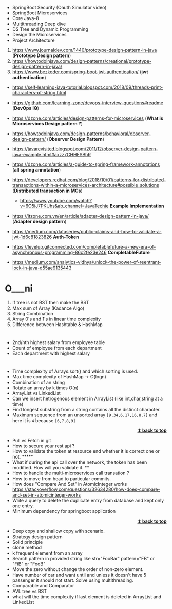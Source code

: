 - SpringBoot Security (Oauth Simulator video)
- SpringBoot Microservices
- Core Java-8
- Multithreading Deep dive
- DS Tree and Dynamic Programming
- Design the Microservices
- Project Architecture


1. https://www.journaldev.com/1440/prototype-design-pattern-in-java (**Prototype Design pattern**)
2. https://howtodoinjava.com/design-patterns/creational/prototype-design-pattern-in-java/
3. https://www.bezkoder.com/spring-boot-jwt-authentication/   (**jwt authentication**)

- https://self-learning-java-tutorial.blogspot.com/2018/09/threads-print-characters-of-string.html

- https://github.com/learning-zone/devops-interview-questions#readme (**DevOps IQ**)

- https://dzone.com/articles/design-patterns-for-microservices (**What is Microservices Design pattern ?**)
- https://howtodoinjava.com/design-patterns/behavioral/observer-design-pattern/ (**Observer Design Pattern**)
- https://javarevisited.blogspot.com/2011/12/observer-design-pattern-java-example.html#axzz7CHHESBhR

- https://dzone.com/articles/a-guide-to-spring-framework-annotations (**all spring annotation**)
- https://developers.redhat.com/blog/2018/10/01/patterns-for-distributed-transactions-within-a-microservices-architecture#possible_solutions 
    (**Distributed transaction in MCs**) 
    - https://www.youtube.com/watch?v=6O5iJ7PKUhs&ab_channel=JavaTechie **Example Implementation**
- https://itzone.com.vn/en/article/adapter-design-pattern-in-java/ (**Adapter design pattern**)
- https://medium.com/dataseries/public-claims-and-how-to-validate-a-jwt-1d6c81823826 **Auth-Token**
- https://levelup.gitconnected.com/completablefuture-a-new-era-of-asynchronous-programming-86c2fe23e246 **CompletableFuture**
- https://medium.com/analytics-vidhya/unlock-the-power-of-reentrant-lock-in-java-d55ae9135443

# O___ni

1. If tree is not BST then make the BST 
2. Max sum of Array (Kadance Algo)
3. String Combination
4. Array 0's and 1's in linear time complexity
5. Difference between Hashtable & HashMap

#
- 2nd/nth highest salary from employee table
- Count of employee from each department
- Each department with highest salary

# 

- Time complexity of Arrays.sort() and which sorting is used.
- Max time complexity of HashMap -> O(logn)
- Combination of an string
- Rotate an array by k times O(n)
- ArrayList vs LinkedList 
- Can we insert hetrogenous element in ArrayList (like int,char,string at a time)
- Find longest substring from a string contains all the distinct character.
- Maximum sequence from an unsorted array `[9,34,6,17,16,8,7]` and here it is `4` because `[6,7,8,9]`
 
<div align="right">
    <b><a href="#"> ↥ back to top</a></b>
</div>

- Pull vs Fetch in git
- How to secure your rest api ?
- How to validate the token at resource end whether it is correct one or not. *****
- What if during the api call over the network, the token has been modified. How will you validate it. **
- How to handle the multi-microservices call transation ?
- How to move from head to particular commits.
- How does "Compare And Set" in AtomicInteger works https://stackoverflow.com/questions/32634280/how-does-compare-and-set-in-atomicinteger-works
- Write a query to delete the duplicate entry from database and kept only one entry.
- Minimum dependency for springboot application


<div align="right">
    <b><a href="#"> ↥ back to top</a></b>
</div>


- Deep copy and shallow copy with scenario.
- Strategy design pattern
- Solid principle
- clone method
- k frequent element from an array
- Search pattern in provided string like str="FooBar" pattern="FB" or "FiB" or "FooB"
- Move the zero without change the order of non-zero element.
- Have number of car and want until and unless it doesn't have 5 passenger it should not start. Solve using multithreading.
- Comparable and Comparator
- AVL tree vs BST
- what will the time complexity if last element is deleted in ArrayList and LinkedList
